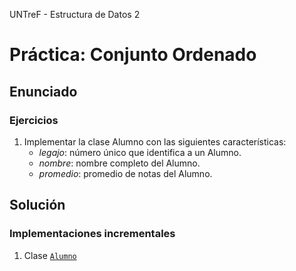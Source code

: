 UNTreF - Estructura de Datos 2

# Práctica: Conjunto Ordenado

## Enunciado

### Ejercicios

1. Implementar la clase Alumno con las siguientes características:
	* *legajo*: número único que identifica a un Alumno.
	* *nombre*: nombre completo del Alumno.
	* *promedio*: promedio de notas del Alumno.

## Solución

### Implementaciones incrementales

1. Clase [`Alumno`](../ejercicio-01/src/ar/edu/untref/edd2/conjuntos/Alumno.java)
